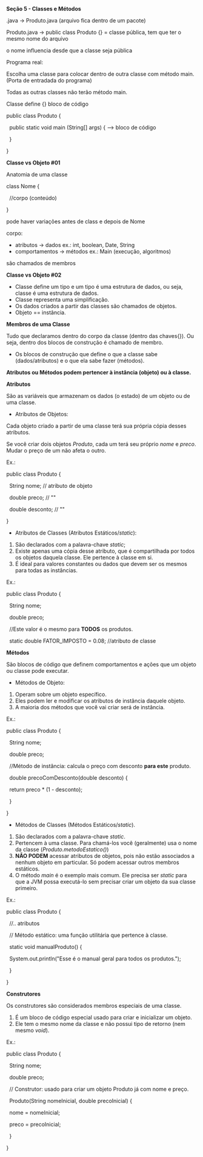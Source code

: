 **Seção 5 - Classes e Métodos**



.java -> Produto.java (arquivo fica dentro de um pacote)

Produto.java -> public class Produto {} = classe pública, tem que ter o mesmo nome do arquivo

o nome influencia desde que a classe seja pública





Programa real:

Escolha uma classe para colocar dentro de outra classe com método main. (Porta de entradada do programa)

Todas as outras classes não terão método main.



Classe define {} bloco de código

public class Produto {

 	public static void main (String\[] args) { --> bloco de código



 	}

}



**Classe vs Objeto #01**



Anatomia de uma classe

class Nome {

 	//corpo (conteúdo)

}



pode haver variações antes de class e depois de Nome

corpo:

* atributos -> dados ex.: int, boolean, Date, String
* comportamentos -> métodos ex.: Main (execução, algoritmos)



são chamados de membros



**Classe vs Objeto #02**



* Classe define um tipo e um tipo é uma estrutura de dados, ou seja, classe é uma estrutura de dados.
* Classe representa uma simplificação.
* Os dados criados a partir das classes são chamados de objetos.
* Objeto == instância.



**Membros de uma Classe**



Tudo que declaramos dentro do corpo da classe (dentro das chaves{}). Ou seja, dentro dos blocos de construção é chamado de membro.



* Os blocos de construção que define o que a classe sabe (dados/atributos) e o que ela sabe fazer (métodos).



**Atributos ou Métodos podem pertencer à instância (objeto) ou à classe.**



**Atributos**

São as variáveis que armazenam os dados (o estado) de um objeto ou de uma classe.



* Atributos de Objetos:



Cada objeto criado a partir de uma classe terá sua própria cópia desses atributos.

Se você criar dois objetos *Produto*, cada um terá seu próprio *nome* e *preco*. Mudar o preço de um não afeta o outro.



Ex.:

public class Produto {

&nbsp;	String nome; // atributo de objeto

&nbsp;	double preco; // ""

&nbsp;	double desconto; // ""

}



* Atributos de Classes (Atributos Estáticos/*static*):



1. São declarados com a palavra-chave *static*;
2. Existe apenas uma cópia desse atributo, que é compartilhada por todos os objetos daquela classe. Ele pertence à classe em si.
3. É ideal para valores constantes ou dados que devem ser os mesmos para todas as instâncias.



Ex.:

public class Produto {

&nbsp;	String nome;

&nbsp;	double preco;



&nbsp;	//Este valor é o mesmo para **TODOS** os produtos.

&nbsp;	static double FATOR\_IMPOSTO = 0.08; //atributo de classe



**Métodos**

São blocos de código que definem comportamentos e ações que um objeto ou classe pode executar.



* Métodos de Objeto:



1. Operam sobre um objeto específico. 
2. Eles podem ler e modificar os atributos de instância daquele objeto.
3. A maioria dos métodos que você vai criar será de instância.



Ex.:

public class Produto {

&nbsp;	String nome;

&nbsp;	double preco;



&nbsp;	//Método de instância: calcula o preço com desconto **para este** produto.

&nbsp;	double precoComDesconto(double desconto) {

&nbsp;	return preco \* (1 - desconto);

&nbsp;	}

}





* Métodos de Classes (Métodos Estáticos/*static*).



1. São declarados com a palavra-chave *static*.
2. Pertencem à uma classe. Para chamá-los você (geralmente) usa o nome da classe (*Produto.metodoEstatico()*)
3. **NÃO PODEM** acessar atributos de objetos, pois não estão associados a nenhum objeto em particular. Só podem acessar outros membros estáticos.
4. O método *main* é o exemplo mais comum. Ele precisa ser *static* para que a JVM possa executá-lo sem precisar criar um objeto da sua classe primeiro.



Ex.:

public class Produto {

&nbsp;	//.. atributos



&nbsp;	// Método estático: uma função utilitária que pertence à classe.

&nbsp;	static void manualProduto() {

&nbsp;	System.out.println("Esse é o manual geral para todos os produtos.");

&nbsp;	}

}



**Construtores**

Os construtores são considerados membros especiais de uma classe.



1. É um bloco de código especial usado para criar e inicializar um objeto.
2. Ele tem o mesmo nome da classe e não possui tipo de retorno (nem mesmo *void*).



Ex.:

public class Produto {

&nbsp;	String nome;

&nbsp;	double preco;



&nbsp;	// Construtor: usado para criar um objeto Produto já com nome e preço.

&nbsp;	Produto(String nomeInicial, double precoInicial) {

&nbsp;		nome = nomeInicial;

&nbsp;		preco = precoInicial;

&nbsp;	}

}





